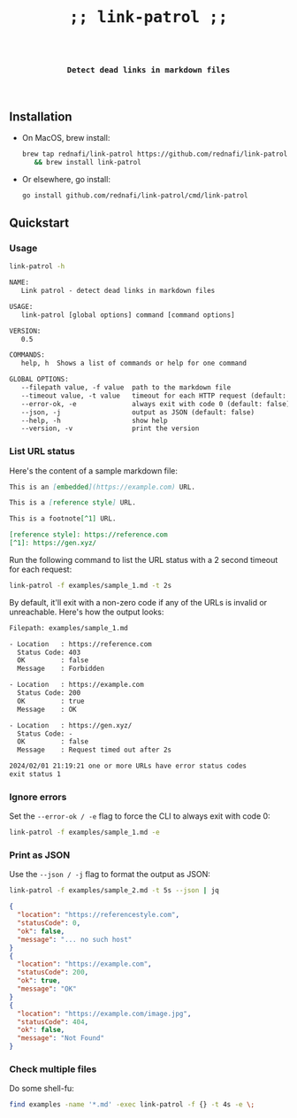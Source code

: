 <div align="center">
<pre align="center">
<h1 align="center">
;; link-patrol ;;
</h1>
<h4 align="center">
Detect dead links in markdown files
</h4>
</pre>
</div>

## Installation

-   On MacOS, brew install:

    ```sh
    brew tap rednafi/link-patrol https://github.com/rednafi/link-patrol \
       && brew install link-patrol
    ```

-   Or elsewhere, go install:

    ```sh
    go install github.com/rednafi/link-patrol/cmd/link-patrol
    ```

## Quickstart

### Usage

```sh
link-patrol -h
```

```txt
NAME:
   Link patrol - detect dead links in markdown files

USAGE:
   link-patrol [global options] command [command options]

VERSION:
   0.5

COMMANDS:
   help, h  Shows a list of commands or help for one command

GLOBAL OPTIONS:
   --filepath value, -f value  path to the markdown file
   --timeout value, -t value   timeout for each HTTP request (default: 5s)
   --error-ok, -e              always exit with code 0 (default: false)
   --json, -j                  output as JSON (default: false)
   --help, -h                  show help
   --version, -v               print the version
```

### List URL status

Here's the content of a sample markdown file:

```md
This is an [embedded](https://example.com) URL.

This is a [reference style] URL.

This is a footnote[^1] URL.

[reference style]: https://reference.com
[^1]: https://gen.xyz/
```

Run the following command to list the URL status with a 2 second timeout for each request:

```sh
link-patrol -f examples/sample_1.md -t 2s
```

By default, it'll exit with a non-zero code if any of the URLs is invalid or unreachable.
Here's how the output looks:

```txt
Filepath: examples/sample_1.md

- Location   : https://reference.com
  Status Code: 403
  OK         : false
  Message    : Forbidden

- Location   : https://example.com
  Status Code: 200
  OK         : true
  Message    : OK

- Location   : https://gen.xyz/
  Status Code: -
  OK         : false
  Message    : Request timed out after 2s

2024/02/01 21:19:21 one or more URLs have error status codes
exit status 1
```

### Ignore errors

Set the `--error-ok / -e` flag to force the CLI to always exit with code 0:

```sh
link-patrol -f examples/sample_1.md -e
```

### Print as JSON

Use the `--json / -j` flag to format the output as JSON:

```sh
link-patrol -f examples/sample_2.md -t 5s --json | jq
```

```json
{
  "location": "https://referencestyle.com",
  "statusCode": 0,
  "ok": false,
  "message": "... no such host"
}
{
  "location": "https://example.com",
  "statusCode": 200,
  "ok": true,
  "message": "OK"
}
{
  "location": "https://example.com/image.jpg",
  "statusCode": 404,
  "ok": false,
  "message": "Not Found"
}
```

### Check multiple files

Do some shell-fu:

```sh
find examples -name '*.md' -exec link-patrol -f {} -t 4s -e \;
```
